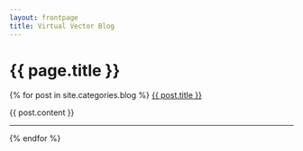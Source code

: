 ```yaml
---
layout: frontpage
title: Virtual Vector Blog
---
```


# {{ page.title }}

{% for post in site.categories.blog %}
<a href="{{ site.baseurl }}{{ post.url }}">{{ post.title }}</a>

{{ post.content }}

-----

{% endfor %}
